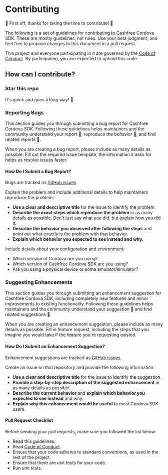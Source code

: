 # Contributing

:tada: First off, thanks for taking the time to contribute! :tada:

The following is a set of guidelines for contributing to Cashfree Cordova SDK. These are mostly guidelines, not rules. Use your best judgment, and feel free to propose changes to this document in a pull request.

This project and everyone participating in it are governed by the [Code of Conduct](CODE_OF_CONDUCT.md). By participating, you are expected to uphold this code.

## How can I contribute?

### Star this repo

It's quick and goes a long way! :stars:

### Reporting Bugs

This section guides you through submitting a bug report for Cashfree Cordova SDK. Following these guidelines helps maintainers and the community understand your report :pencil:, reproduce the behavior :iphone:, and find related reports :mag_right:.

When you are creating a bug report, please include as many details as possible. Fill out the required issue template, the information it asks for helps us resolve issues faster.

#### How Do I Submit a Bug Report?

Bugs are tracked as [GitHub issues](https://github.com/cashfree/cordova-plugin-cashfree/issues/).

Explain the problem and include additional details to help maintainers reproduce the problem:

* **Use a clear and descriptive title** for the issue to identify the problem.
* **Describe the exact steps which reproduce the problem** in as many details as possible. Don't just say what you did, but explain how you did it.
* **Describe the behavior you observed after following the steps** and point out what exactly is the problem with that behavior.
* **Explain which behavior you expected to see instead and why.**

Include details about your configuration and environment:

* Which version of Cordova are you using?
* Which version of Cashfree Cordova SDK are you using?
* Are you using a physical device or some emulator/simulator?

### Suggesting Enhancements

This section guides you through submitting an enhancement suggestion for Cashfree Cordova SDK, including completely new features and minor improvements to existing functionality. Following these guidelines helps maintainers and the community understand your suggestion :pencil: and find related suggestions :mag_right:.

When you are creating an enhancement suggestion, please include as many details as possible. Fill in feature request, including the steps that you imagine you would take if the feature you're requesting existed.

#### How Do I Submit an Enhancement Suggestion?

Enhancement suggestions are tracked as [GitHub issues](https://github.com/cashfree/cordova-plugin-cashfree/issues/).

Create an issue on that repository and provide the following information:

* **Use a clear and descriptive title** for the issue to identify the suggestion.
* **Provide a step-by-step description of the suggested enhancement** in as many details as possible.
* **Describe the current behavior** and **explain which behavior you expected to see instead** and why.
* **Explain why this enhancement would be useful** to most Cordova SDK users.

#### Pull Request Checklist

Before sending your pull requests, make sure you followed the list below:

- Read this guidelines.
- Read [Code of Conduct](CODE_OF_CONDUCT.md).
- Ensure that your code adheres to standard conventions, as used in the rest of the project.
- Ensure that there are unit tests for your code.
- Run unit tests.
